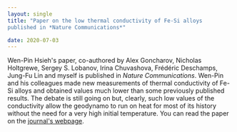 ```yaml
---
layout: single
title: "Paper on the low thermal conductivity of Fe-Si alloys
published in *Nature Communications*"

date: 2020-07-03
---
```


Wen-Pin Hsieh's paper, co-authored by Alex Goncharov, Nicholas
Holtgrewe, Sergey S. Lobanov, Irina Chuvashova, Frédéric Deschamps,
Jung-Fu Lin and myself is published in *Nature
Communications*. Wen-Pin and his colleagues made new measurements of
thermal conductivity of Fe-Si alloys and obtained values much lower
than some previously published results. The debate is still going on
but, clearly, such low values of the conductivity allow the geodynamo
to run on heat for most of its history without the need for a very high
initial temperature. You can read the paper on the
[journal's webpage](https://www.nature.com/articles/s41467-020-17106-7).
